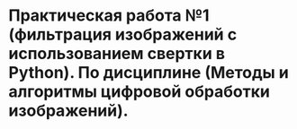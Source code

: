 # Практическая работа №1 (фильтрация изображений с использованием свертки в Python). По дисциплине (Методы и алгоритмы цифровой обработки изображений).
